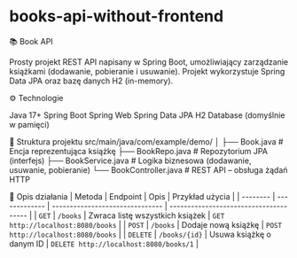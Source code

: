 # books-api-without-frontend
📚 Book API

Prosty projekt REST API napisany w Spring Boot, umożliwiający zarządzanie książkami (dodawanie, pobieranie i usuwanie).
Projekt wykorzystuje Spring Data JPA oraz bazę danych H2 (in-memory).

⚙️ Technologie

Java 17+
Spring Boot
Spring Web
Spring Data JPA
H2 Database (domyślnie w pamięci)

🧩 Struktura projektu
src/main/java/com/example/demo/
│
├── Book.java              # Encja reprezentująca książkę
├── BookRepo.java          # Repozytorium JPA (interfejs)
├── BookService.java       # Logika biznesowa (dodawanie, usuwanie, pobieranie)
└── BookController.java    # REST API – obsługa żądań HTTP

🧠 Opis działania
| Metoda   | Endpoint      | Opis                            | Przykład użycia                        |
| -------- | ------------- | ------------------------------- | -------------------------------------- |
| `GET`    | `/books`      | Zwraca listę wszystkich książek | `GET http://localhost:8080/books`      |
| `POST`   | `/books`      | Dodaje nową książkę             | `POST http://localhost:8080/books`     |
| `DELETE` | `/books/{id}` | Usuwa książkę o danym ID        | `DELETE http://localhost:8080/books/1` |
